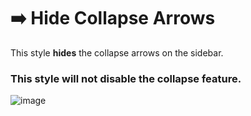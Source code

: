 # ➡️ Hide Collapse Arrows

This style **hides** the collapse arrows on the sidebar.

### This style will not disable the collapse feature.


![image](https://user-images.githubusercontent.com/52407090/163030625-a265e0ca-e6f3-4a33-8477-4b78ef1e5d76.jpg)
